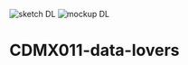 ![sketch DL](https://user-images.githubusercontent.com/42709620/134607610-e46e1793-dd08-48d6-80a0-5f51c127489b.jpg)
![mockup DL](https://user-images.githubusercontent.com/42709620/134607633-3b10da57-c54f-491e-92c7-ba85e96de235.jpg)
# CDMX011-data-lovers
